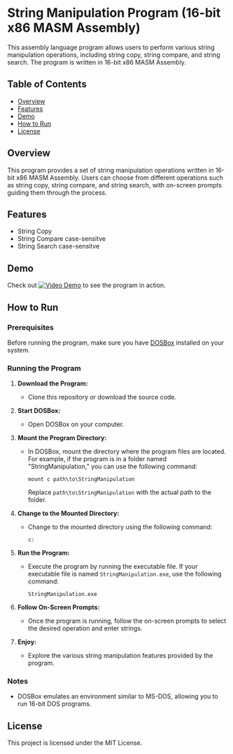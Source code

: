 # String Manipulation Program (16-bit x86 MASM Assembly)

This assembly language program allows users to perform various string manipulation operations, including string copy, string compare, and string search. The program is written in 16-bit x86 MASM Assembly.

## Table of Contents

- [Overview](#overview)
- [Features](#features)
- [Demo](#demo)
- [How to Run](#how-to-run)
- [License](#license)

## Overview

This program provides a set of string manipulation operations written in 16-bit x86 MASM Assembly. Users can choose from different operations such as string copy, string compare, and string search, with on-screen prompts guiding them through the process.

## Features

- String Copy
- String Compare case-sensitve
- String Search  case-sensitve

## Demo

Check out [![Video Demo](https://i.ytimg.com/vi/cFxu4Ki1Lwg/maxresdefault.jpg)](https://youtu.be/cFxu4Ki1Lwg) to see the program in action.

## How to Run

### Prerequisites

Before running the program, make sure you have [DOSBox](https://www.dosbox.com/) installed on your system.

### Running the Program

1. **Download the Program:**
   - Clone this repository or download the source code.

2. **Start DOSBox:**
   - Open DOSBox on your computer.

3. **Mount the Program Directory:**
   - In DOSBox, mount the directory where the program files are located. For example, if the program is in a folder named "StringManipulation," you can use the following command:
     ```
     mount c path\to\StringManipulation
     ```
     Replace `path\to\StringManipulation` with the actual path to the folder.

4. **Change to the Mounted Directory:**
   - Change to the mounted directory using the following command:
     ```
     c:
     ```

5. **Run the Program:**
   - Execute the program by running the executable file. If your executable file is named `StringManipulation.exe`, use the following command:
     ```
     StringManipulation.exe
     ```

6. **Follow On-Screen Prompts:**
   - Once the program is running, follow the on-screen prompts to select the desired operation and enter strings.

7. **Enjoy:**
   - Explore the various string manipulation features provided by the program.

### Notes

- DOSBox emulates an environment similar to MS-DOS, allowing you to run 16-bit DOS programs.

## License

This project is licensed under the MIT License.

